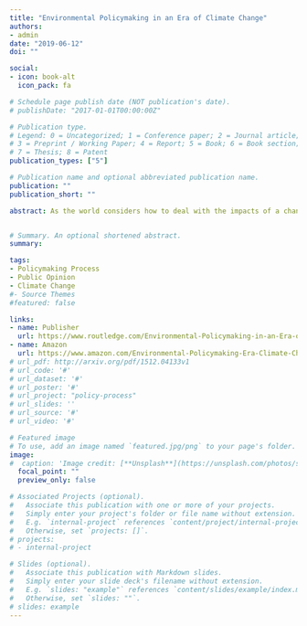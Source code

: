 ```yaml
---
title: "Environmental Policymaking in an Era of Climate Change"
authors:
- admin
date: "2019-06-12"
doi: ""

social:
- icon: book-alt
  icon_pack: fa

# Schedule page publish date (NOT publication's date).
# publishDate: "2017-01-01T00:00:00Z"

# Publication type.
# Legend: 0 = Uncategorized; 1 = Conference paper; 2 = Journal article;
# 3 = Preprint / Working Paper; 4 = Report; 5 = Book; 6 = Book section;
# 7 = Thesis; 8 = Patent
publication_types: ["5"]

# Publication name and optional abbreviated publication name.
publication: ""
publication_short: ""

abstract: As the world considers how to deal with the impacts of a changing climate, it’s vital that we understand the ways in which the United States’ policymaking process addresses environmental issues. A mix of existing theory and original analysis, Environmental Policymaking in an Era of Climate Change applies recent policy scholarship to questions of environmental governance, with a particular focus on climate change. The book examines how competing political actors influence policies within and across institutions, focusing on both a macro-level, where formal bodies set the agenda, and a meso-level, where issues are contained within policy subsystems. Divided into two sections, the book incorporates insights from political science and public policy to provide the reader with a better understanding of how environmental policy decisions are made. Part I offers a framework for understanding environmental policymaking, exploring the history of environmental policy, and discussing the importance of values in environmental policy. Part II applies the framework to the issue of climate change, focusing on agenda-setting and the role of formal institutions in the policymaking process, covering topics that include Congress, the Executive and Judicial branches, and how climate change cuts across policy subsystem boundaries. By placing specific climate change case studies in a broader context, Environmental Policymaking in an Era of Climate Change will help students enrolled in political science, public administration, public policy, and environmental studies courses – as well as all those interested in the impacts of policy on climate change – to understand what is, and will likely continue to be, one of the most pressing policy issues of our time.


# Summary. An optional shortened abstract.
summary:

tags:
- Policymaking Process
- Public Opinion
- Climate Change
#- Source Themes
#featured: false

links:
- name: Publisher
  url: https://www.routledge.com/Environmental-Policymaking-in-an-Era-of-Climate-Change-1st-Edition/Nowlin/p/book/9781138216938
- name: Amazon
  url: https://www.amazon.com/Environmental-Policymaking-Era-Climate-Change/dp/1138216933/ref=sr_1_2?keywords=Environmental+Policymaking+in+an+Era+of+Climate+Change&qid=1560292196&s=gateway&sr=8-2
# url_pdf: http://arxiv.org/pdf/1512.04133v1
# url_code: '#'
# url_dataset: '#'
# url_poster: '#'
# url_project: "policy-process" 
# url_slides: ''
# url_source: '#'
# url_video: '#'

# Featured image
# To use, add an image named `featured.jpg/png` to your page's folder. 
image:
#  caption: 'Image credit: [**Unsplash**](https://unsplash.com/photos/s9CC2SKySJM)'
  focal_point: ""
  preview_only: false

# Associated Projects (optional).
#   Associate this publication with one or more of your projects.
#   Simply enter your project's folder or file name without extension.
#   E.g. `internal-project` references `content/project/internal-project/index.md`.
#   Otherwise, set `projects: []`.
# projects:
# - internal-project

# Slides (optional).
#   Associate this publication with Markdown slides.
#   Simply enter your slide deck's filename without extension.
#   E.g. `slides: "example"` references `content/slides/example/index.md`.
#   Otherwise, set `slides: ""`.
# slides: example
---
```


<!-- {{% alert note %}}
Click the *Slides* button above to demo Academic's Markdown slides feature.
{{% /alert %}}

Supplementary notes can be added here, including [code and math](https://sourcethemes.com/academic/docs/writing-markdown-latex/). --> 
